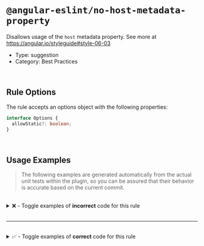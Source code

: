 <!--

  DO NOT EDIT.

  This markdown file was autogenerated using a mixture of the following files as the source of truth for its data:
  - ../../src/rules/no-host-metadata-property.ts
  - ../../tests/rules/no-host-metadata-property/cases.ts

  In order to update this file, it is therefore those files which need to be updated, as well as potentially the generator script:
  - ../../../../tools/scripts/generate-rule-docs.ts

-->

<br>

# `@angular-eslint/no-host-metadata-property`

Disallows usage of the `host` metadata property. See more at https://angular.io/styleguide#style-06-03

- Type: suggestion
- Category: Best Practices

<br>

## Rule Options

The rule accepts an options object with the following properties:

```ts
interface Options {
  allowStatic?: boolean;
}

```

<br>

## Usage Examples

> The following examples are generated automatically from the actual unit tests within the plugin, so you can be assured that their behavior is accurate based on the current commit.

<br>

<details>
<summary>❌ - Toggle examples of <strong>incorrect</strong> code for this rule</summary>

<br>

#### Default Config

```json
{
  "rules": {
    "@angular-eslint/no-host-metadata-property": [
      "error"
    ]
  }
}
```

<br>

#### ❌ Invalid Code

```ts
@Component({
  host: {
  ~~~~~~~
    class: 'my-class',
    [type]: 'test',
    '(click)': 'bar()'
  },
  ~
  selector: 'app-test'
})
class Test {}
```

<br>

---

<br>

#### Default Config

```json
{
  "rules": {
    "@angular-eslint/no-host-metadata-property": [
      "error"
    ]
  }
}
```

<br>

#### ❌ Invalid Code

```ts
@Directive({
  host: {
  ~~~~~~~
    class: 'my-class',
    [type]: 'test',
    '(click)': 'bar()'
  },
  ~
  selector: 'app-test'
})
class Test {}
```

<br>

---

<br>

#### Custom Config

```json
{
  "rules": {
    "@angular-eslint/no-host-metadata-property": [
      "error",
      [
        {
          "allowStatic": true
        }
      ]
    ]
  }
}
```

<br>

#### ❌ Invalid Code

```ts
const computed = '[class]';

@Directive({
  host: {
    [computed]: 'test',
    ~~~~~~~~~~~~~~~~~~
    static: true,
    'class': 'class1',
    '(click)': 'bar()',
    ~~~~~~~~~~~~~~~~~~
    '[attr.role]': role,
    ~~~~~~~~~~~~~~~~~~~
    '[@routerTransition]': 'test'
    ~~~~~~~~~~~~~~~~~~~~~~~~~~~~~
  },
  selector: 'app-test'
})
class Test {}
```

<br>

---

<br>

#### Custom Config

```json
{
  "rules": {
    "@angular-eslint/no-host-metadata-property": [
      "error",
      [
        {
          "allowStatic": true
        }
      ]
    ]
  }
}
```

<br>

#### ❌ Invalid Code

```ts
@Component({
  host,
  ~~~~
  selector: 'app-test'
})
class Test {}
```

</details>

<br>

---

<br>

<details>
<summary>✅ - Toggle examples of <strong>correct</strong> code for this rule</summary>

<br>

#### Default Config

```json
{
  "rules": {
    "@angular-eslint/no-host-metadata-property": [
      "error"
    ]
  }
}
```

<br>

#### ✅ Valid Code

```ts
@Component({
  selector: 'app-test',
  template: 'Hello'
})
class Test {}
```

<br>

---

<br>

#### Default Config

```json
{
  "rules": {
    "@angular-eslint/no-host-metadata-property": [
      "error"
    ]
  }
}
```

<br>

#### ✅ Valid Code

```ts
@Directive({
  selector: 'app-test'
})
class Test {}
```

<br>

---

<br>

#### Custom Config

```json
{
  "rules": {
    "@angular-eslint/no-host-metadata-property": [
      "error",
      [
        {
          "allowStatic": true
        }
      ]
    ]
  }
}
```

<br>

#### ✅ Valid Code

```ts
const shorthand = 'testing';

@Component({
  host: {
    shorthand,
    static: true,
    'class': 'class1',
    '[@routerTransition]': ''
  },
  selector: 'app-test'
})
class Test {}
```

</details>

<br>
